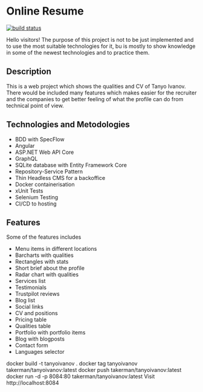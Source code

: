 # Online Resume
<a href="https://img.shields.io/github/downloads/takerman/tanyo.portfolio/latest/total">
<img src="https://img.shields.io/github/downloads/takerman/tanyo.portfolio/latest/total" alt="build status"></a>

Hello visitors!
The purpose of this project is not to be just implemented and to use the most suitable technologies for it, bu is mostly to show knowledge in some of the newest technologies and to practice them.

## Description
This is a web project which shows the qualities and CV of Tanyo Ivanov. 
There would be included many features which makes easier for the recruiter and the companies to get better feeling of what the profile can do from technical point of view.

## Technologies and Metodologies
* BDD with SpecFlow
* Angular
* ASP.NET Web API Core
* GraphQL
* SQLite database with Entity Framework Core
* Repository-Service Pattern
* Thin Headless CMS for a backoffice
* Docker containerisation
* xUnit Tests
* Selenium Testing
* CI/CD to hosting

## Features
Some of the features includes
* Menu items in different locations
* Barcharts with qualities
* Rectangles with stats
* Short brief about the profile
* Radar chart with qualities
* Services list
* Testimonials
* Trustpilot reviews
* Blog list
* Social links
* CV and positions
* Pricing table
* Qualities table
* Portfolio with portfolio items
* Blog with blogposts
* Contact form
* Languages selector


docker build -t tanyoivanov .
docker tag tanyoivanov takerman/tanyoivanov:latest
docker push takerman/tanyoivanov:latest
docker run -d -p 8084:80 takerman/tanyoivanov:latest
Visit http://localhost:8084